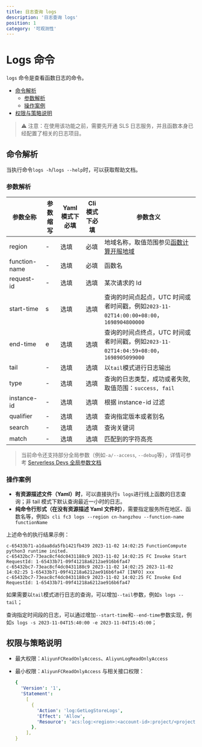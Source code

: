 ```yaml
---
title: 日志查询 logs
description: '日志查询 logs'
position: 1
category: '可观测性'
---
```


# Logs 命令

`logs` 命令是查看函数日志的命令。

- [命令解析](#命令解析)
  - [参数解析](#参数解析)
  - [操作案例](#操作案例)
- [权限与策略说明](#权限与策略说明)

> ⚠️ 注意：在使用该功能之前，需要先开通 SLS 日志服务，并且函数本身已经配置了相关的日志项目。

## 命令解析

当执行命令`logs -h`/`logs --help`时，可以获取帮助文档。

### 参数解析

| 参数全称      | 参数缩写 | Yaml 模式下必填 | Cli 模式下必填 | 参数含义                                                                                                               |
| ------------- | -------- | --------------- | -------------- | ---------------------------------------------------------------------------------------------------------------------- |
| region        | -        | 选填            | 必填           | 地域名称，取值范围参见[函数计算开服地域](https://www.alibabacloud.com/help/zh/fc/product-overview/region-availability) |
| function-name | -        | 选填            | 必填           | 函数名                                                                                                                 |
| request-id    | -        | 选填            | 选填           | 某次请求的 Id                                                                                                          |
| start-time    | s        | 选填            | 选填           | 查询的时间点起点，UTC 时间或者时间戳，例如`2023-11-02T14:00:00+08:00`，`1698904800000`                                 |
| end-time      | e        | 选填            | 选填           | 查询的时间点终点，UTC 时间或者时间戳，例如`2023-11-02T14:04:59+08:00`，`1698905099000`                                 |
| tail          | -        | 选填            | 选填           | 以`tail`模式进行日志输出                                                                                               |
| type          | -        | 选填            | 选填           | 查询的日志类型，成功或者失败,取值范围：`success, fail`                                                                 |
| instance-id   | -        | 选填            | 选填           | 根据 instance-id 过滤                                                                                                  |
| qualifier     | -        | 选填            | 选填           | 查询指定版本或者别名                                                                                                   |
| search        | -        | 选填            | 选填           | 查询关键词                                                                                                             |
| match         | -        | 选填            | 选填           | 匹配到的字符高亮                                                                                                       |

> 当前命令还支持部分全局参数（例如`-a/--access`, `--debug`等），详情可参考 [Serverless Devs 全局参数文档](https://serverless-devs.com/serverless-devs/command/readme#全局参数)

### 操作案例

- **有资源描述文件（Yaml）时**，可以直接执行`s logs`进行线上函数的日志查询；非 tail 模式下默认查询最近一小时的日志。
- **纯命令行形式（在没有资源描述 Yaml 文件时）**，需要指定服务所在地区、函数名等，例如`s cli fc3 logs --region cn-hangzhou --function-name functionName`

上述命令的执行结果示例：

```
c-65433b71-a1daa8da5fb1421fb439 2023-11-02 14:02:25 FunctionCompute python3 runtime inited.
c-65432bc7-73eac8cf4dc0431188c9 2023-11-02 14:02:25 FC Invoke Start RequestId: 1-65433b71-09f41218a6212ae916b6fa47
c-65432bc7-73eac8cf4dc0431188c9 2023-11-02 14:02:25 2023-11-02 14:02:25 1-65433b71-09f41218a6212ae916b6fa47 [INFO] xxx
c-65432bc7-73eac8cf4dc0431188c9 2023-11-02 14:02:25 FC Invoke End RequestId: 1-65433b71-09f41218a6212ae916b6fa47
```

如果需要以`tail`模式进行日志的查询，可以增加`--tail`参数，例如`s logs --tail`；

查询指定时间段的日志，可以通过增加`--start-time`和`--end-time`参数实现，例如`s logs -s 2023-11-04T15:40:00 -e 2023-11-04T15:45:00`；

## 权限与策略说明

- 最大权限：`AliyunFCReadOnlyAccess`、`AliyunLogReadOnlyAccess`

- 最小权限：`AliyunFCReadOnlyAccess` 与相关接口权限：

  ```yaml
  {
    'Version': '1',
    'Statement':
      [
        {
          'Action': 'log:GetLogStoreLogs',
          'Effect': 'Allow',
          'Resource': 'acs:log:<region>:<account-id>:project/<project>/logstore/<logstore>',
        },
      ],
  }
  ```
